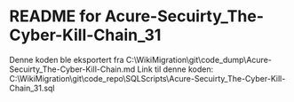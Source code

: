 # README for Acure-Secuirty_The-Cyber-Kill-Chain_31
Denne koden ble eksportert fra C:\WikiMigration\git\code_dump\Acure-Secuirty_The-Cyber-Kill-Chain.md
Link til denne koden: C:\WikiMigration\git\code_repo\SQLScripts\Acure-Secuirty_The-Cyber-Kill-Chain_31.sql
